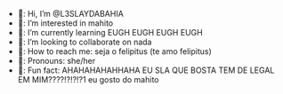 - 🍻: Hi, I’m @L3SLAYDABAHIA
- 🍻: I’m interested in mahito
- 🍻: I’m currently learning EUGH EUGH EUGH EUGH
- 🍻: I’m looking to collaborate on nada
- 🍻: How to reach me: seja o felipitus (te amo felipitus)
- 🍻: Pronouns: she/her
- 🍻: Fun fact: AHAHAHAHAHHAHA EU SLA QUE BOSTA TEM DE LEGAL EM MIM????!?!?!?1 eu gosto do mahito


<!---
L3SLAYDABAHIA/L3SLAYDABAHIA is a ✨ special ✨ repository because its `README.md` (this file) appears on your GitHub profile.
You can click the Preview link to take a look at your changes.
--->
